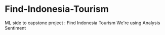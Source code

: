 # Find-Indonesia-Tourism
ML side to capstone project : Find Indonesia Tourism
We're using Analysis Sentiment
